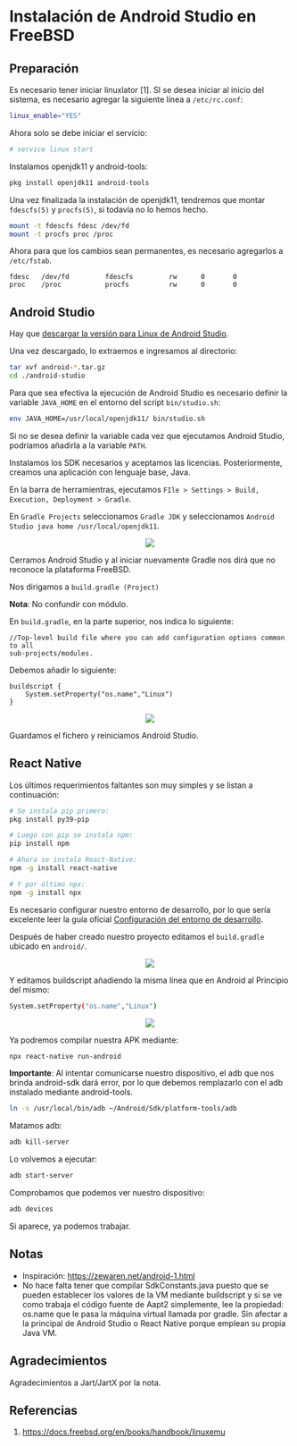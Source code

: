 # Instalación de Android Studio en FreeBSD

## Preparación

Es necesario tener iniciar linuxlator [1]. SI se desea iniciar al inicio del sistema, es necesario agregar la siguiente línea a `/etc/rc.conf`:

```sh
linux_enable="YES"
```

Ahora solo se debe iniciar el servicio:

```sh
# service linux start
```

Instalamos openjdk11 y android-tools:

```sh
pkg install openjdk11 android-tools
```

Una vez finalizada la instalación de openjdk11, tendremos que montar `fdescfs(5)` y `procfs(5)`, si todavía no lo hemos hecho.

```sh
mount -t fdescfs fdesc /dev/fd
mount -t procfs proc /proc
```

Ahora para que los cambios sean permanentes, es necesario agregarlos a `/etc/fstab`.

```
fdesc   /dev/fd         fdescfs         rw      0       0
proc    /proc           procfs          rw      0       0
```

## Android Studio

Hay que [descargar la versión para Linux de Android Studio](https://developer.android.com/studio#downloads).

Una vez descargado, lo extraemos e ingresamos al directorio:

```sh
tar xvf android-*.tar.gz
cd ./android-studio
```

Para que sea efectiva la ejecución de Android Studio es necesario definir la variable `JAVA_HOME` en el entorno del script `bin/studio.sh`:

```sh
env JAVA_HOME=/usr/local/openjdk11/ bin/studio.sh
```

Si no se desea definir la variable cada vez que ejecutamos Android Studio, podríamos añadirla a la variable `PATH`.

Instalamos los SDK necesarios y aceptamos las licencias. Posteriormente, creamos una aplicación con lenguaje base, Java.

En la barra de herramientras, ejecutamos `FIle > Settings > Build, Execution, Deployment > Gradle`.

En `Gradle Projects` seleccionamos `Gradle JDK` y seleccionamos `Android Studio java home /usr/local/openjdk11`.

<p align="center">
    <img src="https://imgur.com/Ih6Hj04.png" />
</p>

Cerramos Android Studio y al iniciar nuevamente Gradle nos dirá que no reconoce la plataforma FreeBSD.

Nos dirigamos a `build.gradle (Project)`

**Nota**: No confundir con módulo.

En `build.gradle`, en la parte superior, nos indica lo siguiente:

```
//Top-level build file where you can add configuration options common to all
sub-projects/modules.
```

Debemos añadir lo siguiente:

```
buildscript {
    System.setProperty("os.name","Linux")
}
```

<p align="center">
    <img src="https://imgur.com/QihgkY8.png" />
</p>

Guardamos el fichero y reiniciamos Android Studio.

## React Native

Los últimos requerimientos faltantes son muy simples y se listan a continuación:

```sh
# Se instala pip primero:
pkg install py39-pip

# Luego con pip se instala npm:
pip install npm

# Ahora se instala React-Native:
npm -g install react-native

# Y por último npx:
npm -g install npx
```

Es necesario configurar nuestro entorno de desarrollo, por lo que sería excelente leer la guía oficial [Configuración del entorno de desarrollo](https://reactnative.dev/docs/environment-setup).

Después de haber creado nuestro proyecto editamos el `build.gradle` ubicado en `android/`.

<p align="center">
    <img src="https://imgur.com/w4RUV9C.png" />
</p>

Y editamos buildscript añadiendo la misma línea que en Android al Principio del mismo:

```sh
System.setProperty("os.name","Linux")
```

<p align="center">
    <img src="https://imgur.com/L7v9FgW.png" />
</p>

Ya podremos compilar nuestra APK mediante:

```sh
npx react-native run-android
```

**Importante**: Al intentar comunicarse nuestro dispositivo, el adb que nos brinda android-sdk dará error, por lo que debemos remplazarlo con el adb instalado mediante android-tools.

```sh
ln -s /usr/local/bin/adb ~/Android/Sdk/platform-tools/adb
```

Matamos adb:

```sh
adb kill-server
```

Lo volvemos a ejecutar:

```sh
adb start-server
```

Comprobamos que podemos ver nuestro dispositivo:

```sh
adb devices
```

Si aparece, ya podemos trabajar.

## Notas

* Inspiración: https://zewaren.net/android-1.html
* No hace falta tener que compilar SdkConstants.java puesto que se pueden establecer los valores de la VM mediante buildscript y si se ve como trabaja el código fuente de Aapt2 simplemente, lee la propiedad: os.name que le pasa la máquina virtual llamada por gradle. Sin afectar a la principal de Android Studio o React Native porque emplean su propia Java VM.

## Agradecimientos

Agradecimientos a Jart/JartX por la nota.

## Referencias

1. https://docs.freebsd.org/en/books/handbook/linuxemu
